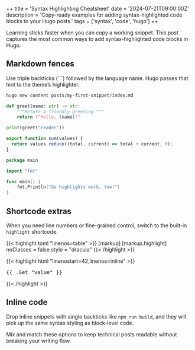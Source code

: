 ++
title = 'Syntax Highlighting Cheatsheet'
date = '2024-07-21T09:00:00Z'
description = 'Copy-ready examples for adding syntax-highlighted code blocks to your Hugo posts.'
tags = ['syntax', 'code', 'hugo']
++

Learning sticks faster when you can copy a working snippet. This post captures the most common ways to add syntax-highlighted code blocks in Hugo.

## Markdown fences

Use triple backticks (```) followed by the language name. Hugo passes that hint to the theme’s highlighter.

```bash
hugo new content posts/my-first-snippet/index.md
```

```python
def greet(name: str) -> str:
    """Return a friendly greeting."""
    return f"Hello, {name}!"

print(greet("reader"))
```

```javascript
export function sum(values) {
  return values.reduce((total, current) => total + current, 0);
}
```

```go
package main

import "fmt"

func main() {
	fmt.Println("Go highlights work, too!")
}
```

## Shortcode extras

When you need line numbers or fine-grained control, switch to the built-in `highlight` shortcode.

{{< highlight toml "linenos=table" >}}
[markup]
  [markup.highlight]
    noClasses = false
    style = "dracula"
{{< /highlight >}}

{{< highlight html "linenostart=42,linenos=inline" >}}
<section class="code-sample">
  <pre>{{ .Get "value" }}</pre>
</section>
{{< /highlight >}}

## Inline code

Drop inline snippets with single backticks like `npm run build`, and they will pick up the same syntax styling as block-level code.

Mix and match these options to keep technical posts readable without breaking your writing flow.
